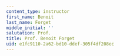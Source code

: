 ```yaml
---
content_type: instructor
first_name: Benoit
last_name: Forget
middle_initial: ''
salutation: Prof.
title: Prof. Benoit Forget
uid: e1fc9110-2a62-bd10-ddef-305f4df208ec
---
```

